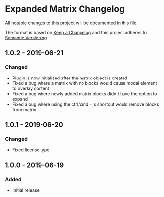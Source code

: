 # Expanded Matrix Changelog

All notable changes to this project will be documented in this file.

The format is based on [Keep a Changelog](http://keepachangelog.com/) and this project adheres to [Semantic Versioning](http://semver.org/).

## 1.0.2 - 2019-06-21
### Changed
- Plugin is now initialised after the matrix object is created
- Fixed a bug where a matrix with no blocks would cause modal element to overlay content
- Fixed a bug where newly added matrix blocks didn't have the option to expand
- Fixed a bug where using the ctrl/cmd + s shortcut would remove blocks from matrix

## 1.0.1 - 2019-06-20
### Changed
- Fixed license type

## 1.0.0 - 2019-06-19
### Added
- Initial release
